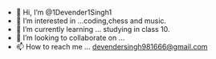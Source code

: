 - 👋 Hi, I’m @1Devender1Singh1
- 👀 I’m interested in ...coding,chess and music.
- 🌱 I’m currently learning ... studying in class 10.
- 💞️ I’m looking to collaborate on ...
- 📫 How to reach me ... devendersingh981666@gmail.com

<!---
1Devender1Singh1/1Devender1Singh1 is a ✨ special ✨ repository because its `README.md` (this file) appears on your GitHub profile.
You can click the Preview link to take a look at your changes.
--->
